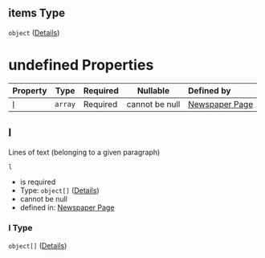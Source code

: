 ## items Type

`object` ([Details](page-properties-r-items-properties-p-items.md))

# undefined Properties

| Property | Type    | Required | Nullable       | Defined by                                                                                                                                                                                                          |
| :------- | ------- | -------- | -------------- | :------------------------------------------------------------------------------------------------------------------------------------------------------------------------------------------------------------------ |
| [l](#l)  | `array` | Required | cannot be null | [Newspaper Page](page-properties-r-items-properties-p-items-properties-l.md "https&#x3A;//impresso.github.io/impresso-schemas/json/newspaper/page.schema.json#/properties/r/items/properties/p/items/properties/l") |

## l

Lines of text (belonging to a given paragraph)


`l`

-   is required
-   Type: `object[]` ([Details](page-properties-r-items-properties-p-items-properties-l-items.md))
-   cannot be null
-   defined in: [Newspaper Page](page-properties-r-items-properties-p-items-properties-l.md "https&#x3A;//impresso.github.io/impresso-schemas/json/newspaper/page.schema.json#/properties/r/items/properties/p/items/properties/l")

### l Type

`object[]` ([Details](page-properties-r-items-properties-p-items-properties-l-items.md))
